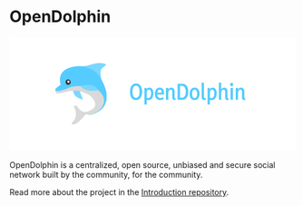 # OpenDolphin

<p align="center">
    <img src="https://raw.githubusercontent.com/OpenDolphin/brand/master/logo/logo.svg" height="200" alt="OpenDolphin logo"/>
</p>

OpenDolphin is a centralized, open source, unbiased and secure social network built by the community, for the community.

Read more about the project in the [Introduction repository](https://github.com/OpenDolphin/introduction).
